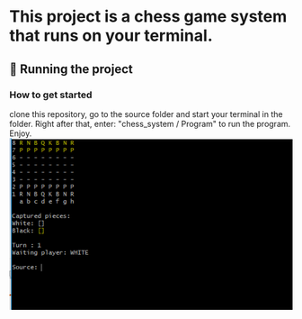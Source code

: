 # This project is a chess game system that runs on your terminal.
## 🚀 Running the project
### How to get started
clone this repository, go to the source folder and start your terminal in the folder. Right after that, enter: "chess_system / Program" to run the program. Enjoy.
![Screenshot](https://github.com/Enzo-Falvo/chess_system/blob/master/print_chess.png)
